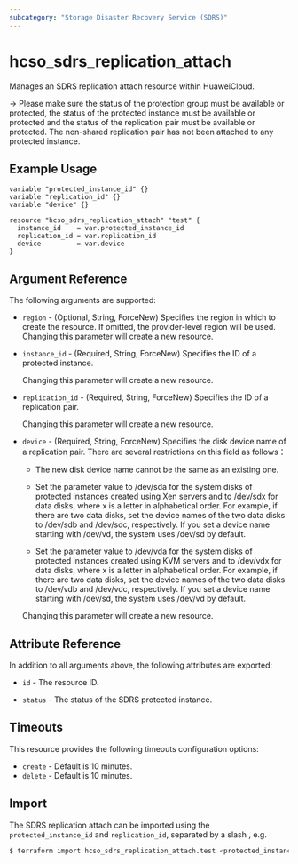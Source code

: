 ```yaml
---
subcategory: "Storage Disaster Recovery Service (SDRS)"
---
```


# hcso_sdrs_replication_attach

Manages an SDRS replication attach resource within HuaweiCloud.

-> Please make sure the status of the protection group must be available or protected, the status of the
protected instance must be available or protected and the status of the replication pair must be available or protected.
The non-shared replication pair has not been attached to any protected instance.

## Example Usage

```hcl
variable "protected_instance_id" {}
variable "replication_id" {}
variable "device" {}

resource "hcso_sdrs_replication_attach" "test" {
  instance_id    = var.protected_instance_id
  replication_id = var.replication_id
  device         = var.device
}
```

## Argument Reference

The following arguments are supported:

* `region` - (Optional, String, ForceNew) Specifies the region in which to create the resource.
  If omitted, the provider-level region will be used. Changing this parameter will create a new resource.

* `instance_id` - (Required, String, ForceNew) Specifies the ID of a protected instance.

  Changing this parameter will create a new resource.

* `replication_id` - (Required, String, ForceNew) Specifies the ID of a replication pair.

  Changing this parameter will create a new resource.

* `device` - (Required, String, ForceNew) Specifies the disk device name of a replication pair. There are several
  restrictions on this field as follows：

  + The new disk device name cannot be the same as an existing one.

  + Set the parameter value to /dev/sda for the system disks of protected instances created using Xen servers and to
  /dev/sdx for data disks, where x is a letter in alphabetical order. For example, if there are two data disks, set the
  device names of the two data disks to /dev/sdb and /dev/sdc, respectively. If you set a device name starting with
  /dev/vd, the system uses /dev/sd by default.

  + Set the parameter value to /dev/vda for the system disks of protected instances created using KVM servers and
  to /dev/vdx for data disks, where x is a letter in alphabetical order. For example, if there are two data disks,
  set the device names of the two data disks to /dev/vdb and /dev/vdc, respectively. If you set a device name starting
  with /dev/sd, the system uses /dev/vd by default.

  Changing this parameter will create a new resource.

## Attribute Reference

In addition to all arguments above, the following attributes are exported:

* `id` - The resource ID.

* `status` -  The status of the SDRS protected instance.

## Timeouts

This resource provides the following timeouts configuration options:

* `create` - Default is 10 minutes.
* `delete` - Default is 10 minutes.

## Import

The SDRS replication attach can be imported using the `protected_instance_id` and `replication_id`, separated
by a slash , e.g.

```bash
$ terraform import hcso_sdrs_replication_attach.test <protected_instance_id>/<replication_id>
```
